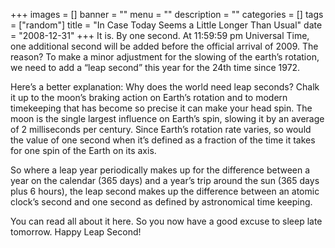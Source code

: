 +++
images = []
banner = ""
menu = ""
description = ""
categories = []
tags = ["random"]
title = "In Case Today Seems a Little Longer Than Usual"
date = "2008-12-31"
+++
It is. By one second. At 11:59:59 pm Universal Time, one additional second will be added before the official arrival of 2009. The reason? To make a minor adjustment for the slowing of the earth’s rotation, we need to add a “leap second” this year for the 24th time since 1972.

Here’s a better explanation:
Why does the world need leap seconds? Chalk it up to the moon’s braking action on Earth’s rotation and to modern timekeeping that has become so precise it can make your head spin. 
The moon is the single largest influence on Earth’s spin, slowing it by an average of 2 milliseconds per century. Since Earth’s rotation rate varies, so would the value of one second when it’s defined as a fraction of the time it takes for one spin of the Earth on its axis.

So where a leap year periodically makes up for the difference between a year on the calendar (365 days) and a year’s trip around the sun (365 days plus 6 hours), the leap second makes up the difference between an atomic clock’s second and one second as defined by astronomical time keeping.

You can read all about it here. So you now have a good excuse to sleep late tomorrow. Happy Leap Second!
